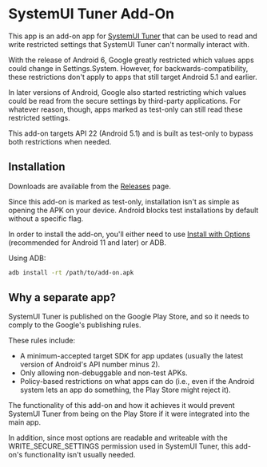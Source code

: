 # SystemUI Tuner Add-On
This app is an add-on app for [SystemUI Tuner](https://github.com/zacharee/Tweaker) that can be used to read and write restricted settings that SystemUI Tuner can't normally interact with.

With the release of Android 6, Google greatly restricted which values apps could change in Settings.System. However, for backwards-compatibility, these restrictions don't apply to apps that still target Android 5.1 and earlier.

In later versions of Android, Google also started restricting which values could be read from the secure settings by third-party applications. For whatever reason, though, apps marked as test-only can still read these restricted settings.

This add-on targets API 22 (Android 5.1) and is built as test-only to bypass both restrictions when needed.

## Installation
Downloads are available from the [Releases](https://github.com/zacharee/SystemUITunerSystemSettings/releases) page.

Since this add-on is marked as test-only, installation isn't as simple as opening the APK on your device. Android blocks test installations by default without a specific flag.

In order to install the add-on, you'll either need to use [Install with Options](https://github.com/zacharee/InstallWithOptions) (recommended for Android 11 and later) or ADB.

Using ADB:

```bash
adb install -rt /path/to/add-on.apk
```

## Why a separate app?
SystemUI Tuner is published on the Google Play Store, and so it needs to comply to the Google's publishing rules.

These rules include:
- A minimum-accepted target SDK for app updates (usually the latest version of Android's API number minus 2).
- Only allowing non-debuggable and non-test APKs.
- Policy-based restrictions on what apps can do (i.e., even if the Android system lets an app do something, the Play Store might reject it).

The functionality of this add-on and how it achieves it would prevent SystemUI Tuner from being on the Play Store if it were integrated into the main app.

In addition, since most options are readable and writeable with the WRITE_SECURE_SETTINGS permission used in SystemUI Tuner, this add-on's functionality isn't usually needed.
